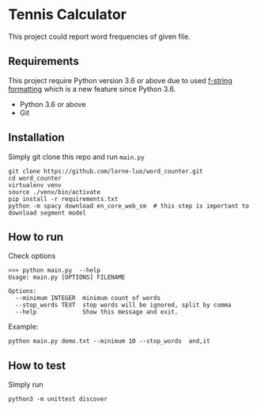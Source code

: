 # Tennis Calculator

This project could report word frequencies of given file. 

## Requirements

This project require Python version 3.6 or above due to used [f-string formatting](https://docs.python.org/3/reference/lexical_analysis.html#f-strings) which is a new feature since Python 3.6.
- Python 3.6 or above
- Git

## Installation
Simply git clone this repo and run `main.py`
```
git clone https://github.com/lorne-luo/word_counter.git
cd word_counter
virtualenv venv
source ./venv/bin/activate
pip install -r requirements.txt
python -m spacy download en_core_web_sm  # this step is important to download segment model
```

## How to run
Check options
```
>>> python main.py  --help
Usage: main.py [OPTIONS] FILENAME

Options:
  --minimum INTEGER  minimum count of words
  --stop_words TEXT  stop words will be ignored, split by comma
  --help             Show this message and exit.
```

Example:
```
python main.py demo.txt --minimum 10 --stop_words  and,it
```
 
## How to test
Simply run
```
python3 -m unittest discover
```
